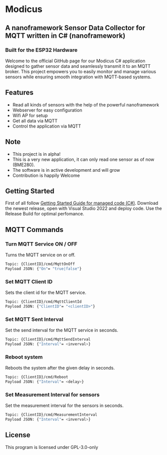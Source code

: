 # Modicus
## A nanoframework Sensor Data Collector for MQTT written in C# (nanoframework)
### Built for the ESP32 Hardware

Welcome to the official GitHub page for our Modicus C# application designed to gather sensor data and seamlessly transmit it to an MQTT broker. This project empowers you to easily monitor and manage various sensors while ensuring smooth integration with MQTT-based systems.

## Features

- Read all kinds of sensors with the help of the powerful nanoframework
- Webserver for easy configuration
- Wifi AP for setup
- Get all data via MQTT
- Control the application via MQTT

## Note
- This project is in alpha!
- This is a very new application, it can only read one sensor as of now (BME280). 
- The software is in active development and will grow
- Contribution is happily Welcome

## Getting Started 
First of all follow [Getting Started Guide for managed code (C#)](https://docs.nanoframework.net/content/getting-started-guides/getting-started-managed.html).
Download the newest release, open with Visual Studio 2022 and deploy code. Use the Release Build for optimal perfomance.

## MQTT Commands

### Turn MQTT Service ON / OFF
Turns the MQTT service on or off.
```sh
Topic: {ClientID}/cmd/MqttOnOff
Payload JSON: {"On"= "true|false"}
```

### Set MQTT Client ID
Sets the client id for the MQTT service.
```sh
Topic: {ClientID}/cmd/MqttClientId
Payload JSON: {"ClientID"= "<clientID>"}
```
### Set MQTT Sent Interval 
Set the send interval for the MQTT service in seconds.
```sh
Topic: {ClientID}/cmd/MqttSendInterval
Payload JSON: {"Interval"= <inverval>}
```

### Reboot system
Reboots the system after the given delay in seconds.
```sh
Topic: {ClientID}/cmd/Reboot
Payload JSON: {"Interval"= <delay>}
```

### Set Measurement Interval for sensors
Set the measurement interval for the sensors in seconds.
```sh
Topic: {ClientID}/cmd/MeasurementInterval
Payload JSON: {"Interval"= <inverval>}
```

## License
This program is licensed under GPL-3.0-only
